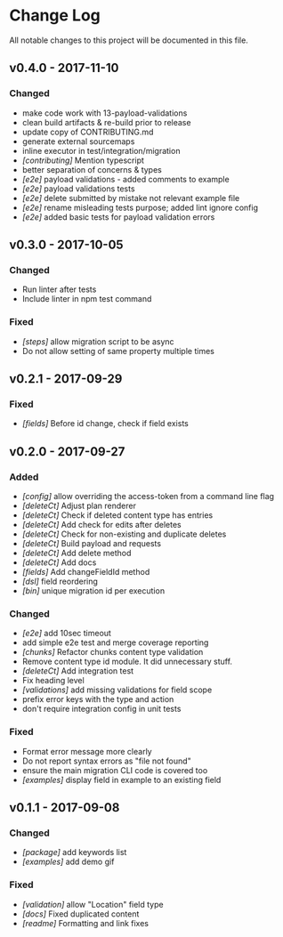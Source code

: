 # Change Log
All notable changes to this project will be documented in this file.

## v0.4.0 - 2017-11-10
### Changed
- make code work with 13-payload-validations
- clean build artifacts & re-build prior to release
- update copy of CONTRIBUTING.md
- generate external sourcemaps
- inline executor in test/integration/migration
- _[contributing]_ Mention typescript
- better separation of concerns & types
- _[e2e]_ payload validations - added comments to example
- _[e2e]_ payload validations tests
- _[e2e]_ delete submitted by mistake not relevant example file
- _[e2e]_ rename misleading tests purpose; added lint ignore config
- _[e2e]_ added basic tests for payload validation errors

## v0.3.0 - 2017-10-05
### Changed
- Run linter after tests
- Include linter in npm test command

### Fixed
- _[steps]_ allow migration script to be async
- Do not allow setting of same property multiple times

## v0.2.1 - 2017-09-29
### Fixed
- *[fields]* Before id change, check if field exists

## v0.2.0 - 2017-09-27
### Added
- *[config]* allow overriding the access-token from a command line flag
- *[deleteCt]* Adjust plan renderer
- *[deleteCt]* Check if deleted content type has entries
- *[deleteCt]* Add check for edits after deletes
- *[deleteCt]* Check for non-existing and duplicate deletes
- *[deleteCt]* Build payload and requests
- *[deleteCt]* Add delete method
- *[deleteCt]* Add docs
- *[fields]* Add changeFieldId method
- *[dsl]* field reordering
- *[bin]* unique migration id per execution

### Changed
- *[e2e]* add 10sec timeout
- add simple e2e test and merge coverage reporting
- *[chunks]* Refactor chunks content type validation
- Remove content type id module. It did unnecessary stuff.
- *[deleteCt]* Add integration test
- Fix heading level
- *[validations]* add missing validations for field scope
- prefix error keys with the type and action
- don't require integration config in unit tests

### Fixed
- Format error message more clearly
- Do not report syntax errors as "file not found"
- ensure the main migration CLI code is covered too
- *[examples]* display field in example to an existing field

## v0.1.1 - 2017-09-08
### Changed
- *[package]* add keywords list
- *[examples]* add demo gif

### Fixed
- *[validation]* allow "Location" field type
- *[docs]* Fixed duplicated content
- *[readme]* Formatting and link fixes
